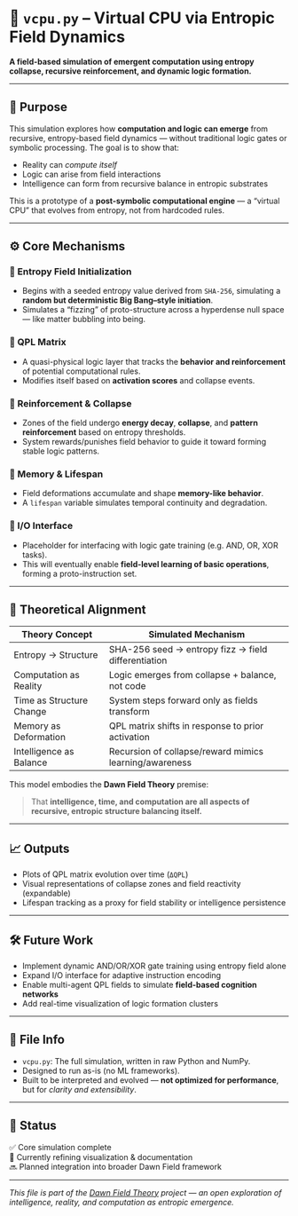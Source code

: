# 🧠 `vcpu.py` – Virtual CPU via Entropic Field Dynamics

**A field-based simulation of emergent computation using entropy collapse, recursive reinforcement, and dynamic logic formation.**

---

## 🧭 Purpose

This simulation explores how **computation and logic can emerge** from recursive, entropy-based field dynamics — without traditional logic gates or symbolic processing. The goal is to show that:

- Reality can *compute itself*
- Logic can arise from field interactions
- Intelligence can form from recursive balance in entropic substrates

This is a prototype of a **post-symbolic computational engine** — a “virtual CPU” that evolves from entropy, not from hardcoded rules.

---

## ⚙️ Core Mechanisms

### 🔹 Entropy Field Initialization
- Begins with a seeded entropy value derived from `SHA-256`, simulating a **random but deterministic Big Bang–style initiation**.
- Simulates a “fizzing” of proto-structure across a hyperdense null space — like matter bubbling into being.

### 🔹 QPL Matrix
- A quasi-physical logic layer that tracks the **behavior and reinforcement** of potential computational rules.
- Modifies itself based on **activation scores** and collapse events.

### 🔹 Reinforcement & Collapse
- Zones of the field undergo **energy decay**, **collapse**, and **pattern reinforcement** based on entropy thresholds.
- System rewards/punishes field behavior to guide it toward forming stable logic patterns.

### 🔹 Memory & Lifespan
- Field deformations accumulate and shape **memory-like behavior**.
- A `lifespan` variable simulates temporal continuity and degradation.

### 🔹 I/O Interface
- Placeholder for interfacing with logic gate training (e.g. AND, OR, XOR tasks).
- This will eventually enable **field-level learning of basic operations**, forming a proto-instruction set.

---

## 🌌 Theoretical Alignment

| Theory Concept                  | Simulated Mechanism                                      |
|----------------------------------|-----------------------------------------------------------|
| Entropy → Structure             | SHA-256 seed → entropy fizz → field differentiation       |
| Computation as Reality          | Logic emerges from collapse + balance, not code           |
| Time as Structure Change        | System steps forward only as fields transform             |
| Memory as Deformation           | QPL matrix shifts in response to prior activation         |
| Intelligence as Balance         | Recursion of collapse/reward mimics learning/awareness    |

This model embodies the **Dawn Field Theory** premise:  
> That **intelligence, time, and computation are all aspects of recursive, entropic structure balancing itself.**

---

## 📈 Outputs

- Plots of QPL matrix evolution over time (`ΔQPL`)
- Visual representations of collapse zones and field reactivity (expandable)
- Lifespan tracking as a proxy for field stability or intelligence persistence

---

## 🛠️ Future Work

- Implement dynamic AND/OR/XOR gate training using entropy field alone
- Expand I/O interface for adaptive instruction encoding
- Enable multi-agent QPL fields to simulate **field-based cognition networks**
- Add real-time visualization of logic formation clusters

---

## 📁 File Info

- `vcpu.py`: The full simulation, written in raw Python and NumPy.
- Designed to run as-is (no ML frameworks).
- Built to be interpreted and evolved — **not optimized for performance**, but for *clarity and extensibility*.

---

## 🧬 Status

✅ Core simulation complete  
🔄 Currently refining visualization & documentation  
🔜 Planned integration into broader Dawn Field framework

---

*This file is part of the [Dawn Field Theory](https://github.com/dawnfield-institute/dawn-field-theory) project — an open exploration of intelligence, reality, and computation as entropic emergence.*